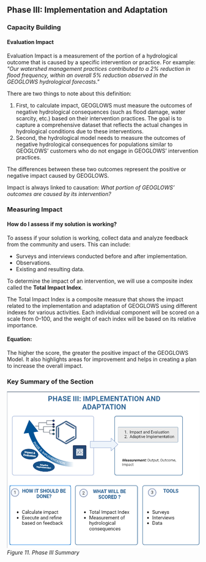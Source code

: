 <div id="google_translate_element"></div>
<script type="text/javascript">
  function googleTranslateElementInit() {
    new google.translate.TranslateElement({
      pageLanguage: 'en',
      layout: google.translate.TranslateElement.InlineLayout.SIMPLE
    }, 'google_translate_element');
  }
</script>
<script src="https://translate.google.com/translate_a/element.js?cb=googleTranslateElementInit"></script>


## **Phase III: Implementation and Adaptation**

### Capacity Building

#### Evaluation Impact

Evaluation Impact is a measurement of the portion of a hydrological outcome that is caused by a specific intervention or practice. For example:  
*"Our watershed management practices contributed to a 2% reduction in flood frequency, within an overall 5% reduction observed in the GEOGLOWS hydrological forecasts."*

There are two things to note about this definition:

1. First, to calculate impact, GEOGLOWS must measure the outcomes of negative hydrological consequences (such as flood damage, water scarcity, etc.) based on their intervention practices. The goal is to capture a comprehensive dataset that reflects the actual changes in hydrological conditions due to these interventions.  
2. Second, the hydrological model needs to measure the outcomes of negative hydrological consequences for populations similar to GEOGLOWS’ customers who do not engage in GEOGLOWS’ intervention practices.  

The differences between these two outcomes represent the positive or negative impact caused by GEOGLOWS.  

Impact is always linked to causation: *What portion of GEOGLOWS’ outcomes are caused by its intervention?*

### **Measuring Impact**

#### How do I assess if my solution is working?

To assess if your solution is working, collect data and analyze feedback from the community and users. This can include:  
- Surveys and interviews conducted before and after implementation.  
- Observations.  
- Existing and resulting data.  

To determine the impact of an intervention, we will use a composite index called the **Total Impact Index**.

The Total Impact Index is a composite measure that shows the impact related to the implementation and adaptation of GEOGLOWS using different indexes for various activities. Each individual component will be scored on a scale from 0–100, and the weight of each index will be based on its relative importance.

#### **Equation:**

The higher the score, the greater the positive impact of the GEOGLOWS Model. It also highlights areas for improvement and helps in creating a plan to increase the overall impact.

### **Key Summary of the Section**

![Phase III Summary](images2/image.png)  
*Figure 11. Phase III Summary*
